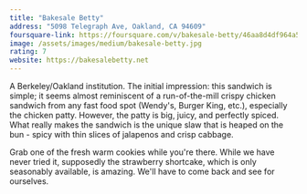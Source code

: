 ```yaml
---
title: "Bakesale Betty"
address: "5098 Telegraph Ave, Oakland, CA 94609"
foursquare-link: https://foursquare.com/v/bakesale-betty/46aa8d4df964a52061491fe3
image: /assets/images/medium/bakesale-betty.jpg
rating: 7
website: https://bakesalebetty.net
---
```


A Berkeley/Oakland institution. The initial impression: this sandwich is simple; it seems almost reminiscent of a
run-of-the-mill crispy chicken sandwich from any fast food spot (Wendy's, Burger King, etc.), especially the chicken
patty. However, the patty is big, juicy, and perfectly spiced. What really makes the sandwich is the unique slaw that
is heaped on the bun - spicy with thin slices of jalapenos and crisp cabbage.

Grab one of the fresh warm cookies while you're there. While we have never tried it, supposedly the strawberry
shortcake, which is only seasonably available, is amazing. We'll have to come back and see for ourselves.
